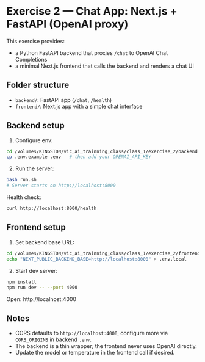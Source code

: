 # Exercise 2 — Chat App: Next.js + FastAPI (OpenAI proxy)

This exercise provides:
- a Python FastAPI backend that proxies `/chat` to OpenAI Chat Completions
- a minimal Next.js frontend that calls the backend and renders a chat UI

## Folder structure
- `backend/`: FastAPI app (`/chat`, `/health`)
- `frontend/`: Next.js app with a simple chat interface

## Backend setup

1) Configure env:
```bash
cd /Volumes/KINGSTON/vic_ai_trainning_class/class_1/exercise_2/backend
cp .env.example .env   # then add your OPENAI_API_KEY
```

2) Run the server:
```bash
bash run.sh
# Server starts on http://localhost:8000
```

Health check:
```bash
curl http://localhost:8000/health
```

## Frontend setup

1) Set backend base URL:
```bash
cd /Volumes/KINGSTON/vic_ai_trainning_class/class_1/exercise_2/frontend
echo "NEXT_PUBLIC_BACKEND_BASE=http://localhost:8000" > .env.local
```

2) Start dev server:
```bash
npm install
npm run dev -- --port 4000
```

Open: http://localhost:4000

## Notes
- CORS defaults to `http://localhost:4000`, configure more via `CORS_ORIGINS` in backend `.env`.
- The backend is a thin wrapper; the frontend never uses OpenAI directly.
- Update the model or temperature in the frontend call if desired.


